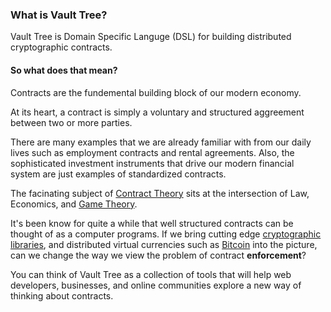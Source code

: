 ### What is Vault Tree?

Vault Tree is Domain Specific Languge (DSL) for building distributed
cryptographic contracts.

#### So what does that mean?

Contracts are the fundemental building block of our modern economy.

At its heart, a contract is simply a voluntary and structured aggreement between two or more parties.

There are many examples that we are already familiar with from our daily lives such as employment contracts and rental
agreements. Also, the sophisticated investment instruments that drive our modern financial system are just examples of standardized contracts.

The facinating subject of [Contract Theory](http://en.wikipedia.org/wiki/Contract_theory) sits at the intersection of Law, Economics, and [Game Theory](http://en.wikipedia.org/wiki/Game_theory).

It's been know for quite a while that well structured contracts can be thought
of as a computer programs. If we bring cutting edge [cryptographic libraries],
and distributed virtual currencies such as [Bitcoin] into the picture, can we
change the way we view the problem of contract **enforcement**?

You can think of Vault Tree as a collection of tools that will help web developers,
businesses, and online communities explore a new way of thinking about contracts.

[cryptographic libraries]: http://en.wikipedia.org/wiki/Cryptography 
[Bitcoin]: http://bitcoin.org/en/ 
